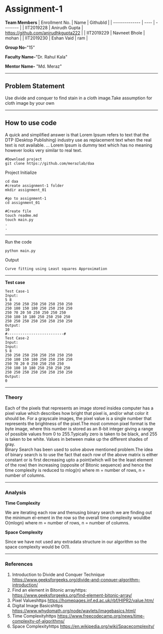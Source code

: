 # Assignment-1

**Team Members**
|   Enrollment No.  |   Name   | GithubId |
|   --------------  |   ----   | -------- |
|    IIT2019228  |   Anirudh Gupta | https://github.com/anirudhkgupta222 |
|    IIT2019229  |   Navneet Bhole | mohan | 
|    IIT2019230  |   Eshan Vaid | ram  |

**Group No-**"15"

**Faculty Name-**"Dr. Rahul Kala"

**Mentor Name-** "Md. Meraz"

---
## Problem Statement
Use divide and conquer to find stain in a cloth image.Take assumption for cloth image by your own

---
## How to use code
A quick and simplified answer is that Lorem Ipsum refers to text that the DTP (Desktop Publishing) industry use as replacement text when the real text is not available. ... Lorem Ipsum is dummy text which has no meaning however looks very similar to real text.
```
#Download project
git clone https://github.com/merazlab/daa 
```
Project Initialize 
```
cd daa
#create assignment-1 folder
mkdir assignment_01

#go to assignment-1
cd assignment_01

#Create file
touch readme.md
touch main.py
.
.
```
---

Run the code
```
python main.py
```
Output
```
Curve fitting using Least squares Approximation
```
---

**Test case**

```
Test Case-1
Input:
5 8
250 250 250 250 250 250 250 250
250 180 150 180 250 250 250 250
250 70 20 50 250 250 250 250
250 180 10 180 250 250 250 250
250 250 250 250 250 250 250 250
Output:
10
#--------------------------#
Test Case-2
Input:
Input:
5 8
250 250 250 250 250 250 250 250
250 180 150 180 250 250 250 250
250 70 20 0 250 250 250 250
250 180 10 180 250 250 250 250
250 250 250 250 250 250 250 250
Output:
0
```

---

### Theory
Each of the pixels that represents an image stored insidea computer has a pixel value which describes how bright that pixel is, and/or what color it should be. For a grayscale images, the pixel value is a single number that represents the brightness of the pixel.The most common pixel format is the byte image, where this number is stored as an 8-bit integer giving a range of possible values from 0 to 255.Typically zero is taken to be black, and 255 is taken to be white. Values in between make up the different shades of gray.  
Binary Search has  been  used  to  solve  above  mentioned problem.The  idea  of  binary  search is to use the fact that each row of the above matrix is either constant or is first decreasing upto a point(which will be the least element of the row) then increasing (opposite of Bitonic sequence) and hence the time complexity is reduced to mlog(n) where m = number of rows, n = number of columns.

---

### Analysis

**Time Complexity**

We are iterating each row and thenusing binary search we are finding out the minimum el-ement in the row so the overall time complexity wouldbe O(mlogn) where m = number of rows, n = number of columns.

**Space Complexity**

Since  we  have  not  used  any  extradata structure in our algorithm so the space complexity would be O(1).

---

### References

1.  Introduction to Divide and Conquer Technique
    https://www.geeksforgeeks.org/divide-and-conquer-algorithm-introduction/
2.  Find an element in Bitonic arrayhttps:
    https://www.geeksforgeeks.org/find-element-bitonic-array/
3.  Pixel Valueshttps
    https://homepages.inf.ed.ac.uk/rbf/HIPR2/value.htm/
4.  Digital Image Basicshttps
    https://www.whydomath.org/node/wavlets/imagebasics.html/
5.  Time Complexityhttps
    https://www.freecodecamp.org/news/time-complexity-of-algorithms/
6.  Space Complexityhttps
    https://en.wikipedia.org/wiki/Spacecomplexity/

